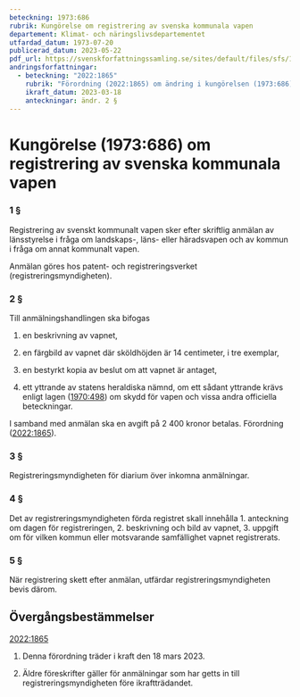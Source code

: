 ```yaml
---
beteckning: 1973:686
rubrik: Kungörelse om registrering av svenska kommunala vapen
departement: Klimat- och näringslivsdepartementet
utfardad_datum: 1973-07-20
publicerad_datum: 2023-05-22
pdf_url: https://svenskforfattningssamling.se/sites/default/files/sfs/1973-07/SFS1973-686.pdf
andringsforfattningar:
  - beteckning: "2022:1865"
    rubrik: "Förordning (2022:1865) om ändring i kungörelsen (1973:686) om registrering av svenska kommunala vapen"
    ikraft_datum: 2023-03-18
    anteckningar: ändr. 2 §
---
```


# Kungörelse (1973:686) om registrering av svenska kommunala vapen

### 1 §

Registrering av svenskt kommunalt vapen sker efter skriftlig anmälan av länsstyrelse i fråga om landskaps-, läns- eller häradsvapen och av kommun i fråga om annat kommunalt vapen.

Anmälan göres hos patent- och registreringsverket (registreringsmyndigheten).

### 2 §

Till anmälningshandlingen ska bifogas

1. en beskrivning av vapnet,

2. en färgbild av vapnet där sköldhöjden är 14 centimeter, i tre exemplar,

3. en bestyrkt kopia av beslut om att vapnet är antaget,

4. ett yttrande av statens heraldiska nämnd, om ett sådant yttrande krävs enligt lagen ([1970:498](https://selex.se/eli/sfs/1970/498)) om skydd för vapen och vissa andra officiella beteckningar.

I samband med anmälan ska en avgift på 2 400 kronor betalas. Förordning ([2022:1865](https://selex.se/eli/sfs/2022/1865)).

### 3 §

Registreringsmyndigheten för diarium över inkomna anmälningar.

### 4 §

Det av registreringsmyndigheten förda registret skall innehålla 1. anteckning om dagen för registreringen, 2. beskrivning och bild av vapnet, 3. uppgift om för vilken kommun eller motsvarande samfällighet vapnet registrerats.

### 5 §

När registrering skett efter anmälan, utfärdar registreringsmyndigheten bevis därom.

## Övergångsbestämmelser

[2022:1865](https://selex.se/eli/sfs/2022/1865)

1. Denna förordning träder i kraft den 18 mars 2023.

2. Äldre föreskrifter gäller för anmälningar som har getts in till registreringsmyndigheten före ikraftträdandet.